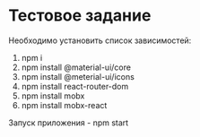 # Тестовое задание
Необходимо установить список зависимостей:
1. npm i
2. npm install @material-ui/core
3. npm install @meterial-ui/icons
4. npm install react-router-dom
5. npm install mobx
6. npm install mobx-react

Запуск приложения - npm start
